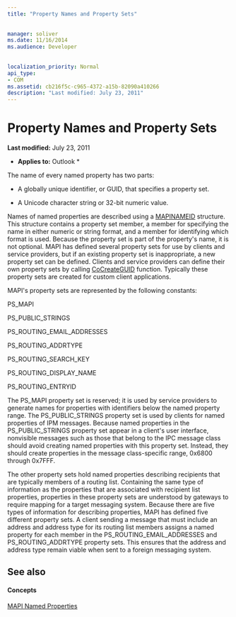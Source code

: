 ```yaml
---
title: "Property Names and Property Sets"
 
 
manager: soliver
ms.date: 11/16/2014
ms.audience: Developer
 
 
localization_priority: Normal
api_type:
- COM
ms.assetid: cb216f5c-c965-4372-a15b-82090a410266
description: "Last modified: July 23, 2011"
---
```


# Property Names and Property Sets

 **Last modified:** July 23, 2011 
  
 * **Applies to:** Outlook * 
  
The name of every named property has two parts:
  
- A globally unique identifier, or GUID, that specifies a property set.
    
- A Unicode character string or 32-bit numeric value. 
    
Names of named properties are described using a [MAPINAMEID](mapinameid.md) structure. This structure contains a property set member, a member for specifying the name in either numeric or string format, and a member for identifying which format is used. Because the property set is part of the property's name, it is not optional. MAPI has defined several property sets for use by clients and service providers, but if an existing property set is inappropriate, a new property set can be defined. Clients and service providers can define their own property sets by calling [CoCreateGUID](http://msdn.microsoft.com/en-us/library/ms688568.aspx) function. Typically these property sets are created for custom client applications. 
  
MAPI's property sets are represented by the following constants:
  
PS_MAPI
  
PS_PUBLIC_STRINGS
  
PS_ROUTING_EMAIL_ADDRESSES
  
PS_ROUTING_ADDRTYPE
  
PS_ROUTING_SEARCH_KEY
  
PS_ROUTING_DISPLAY_NAME
  
PS_ROUTING_ENTRYID
  
The PS_MAPI property set is reserved; it is used by service providers to generate names for properties with identifiers below the named property range. The PS_PUBLIC_STRINGS property set is used by clients for named properties of IPM messages. Because named properties in the PS_PUBLIC_STRINGS property set appear in a client's user interface, nonvisible messages such as those that belong to the IPC message class should avoid creating named properties with this property set. Instead, they should create properties in the message class-specific range, 0x6800 through 0x7FFF.
  
The other property sets hold named properties describing recipients that are typically members of a routing list. Containing the same type of information as the properties that are associated with recipient list properties, properties in these property sets are understood by gateways to require mapping for a target messaging system. Because there are five types of information for describing properties, MAPI has defined five different property sets. A client sending a message that must include an address and address type for its routing list members assigns a named property for each member in the PS_ROUTING_EMAIL_ADDRESSES and PS_ROUTING_ADDRTYPE property sets. This ensures that the address and address type remain viable when sent to a foreign messaging system.
  
## See also

#### Concepts

[MAPI Named Properties](mapi-named-properties.md)

